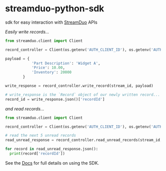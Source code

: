 # streamduo-python-sdk




sdk for easy interaction with [StreamDuo](https://streamduo.com) APIs

_Easily write records..._

```python
from streamduo.client import Client

record_controller = Client(os.getenv('AUTH_CLIENT_ID'), os.getenv('AUTH_CLIENT_SECRET')).get_record_controller()

payload = {
            'Part Description': 'Widget A',
            'Price': 10.00,
            'Inventory': 20000
        }

write_response = record_controller.write_record(stream_id, payload)

# write_response is the `Record` object of our newly written record...
record_id = write_response.json()['recordId']

```

_and read records..._

```python
from streamduo.client import Client

record_controller = Client(os.getenv('AUTH_CLIENT_ID'), os.getenv('AUTH_CLIENT_SECRET')).get_record_controller()

# read the next 5 unread records
read_unread_response = record_controller.read_unread_records(stream_id, True, 5)

for record in read_unread_response.json():
  print(record['recordId'])

```


See the [Docs](https://docs.streamduo.com/docs/python-sdk-installation) for full details on using the SDK.



